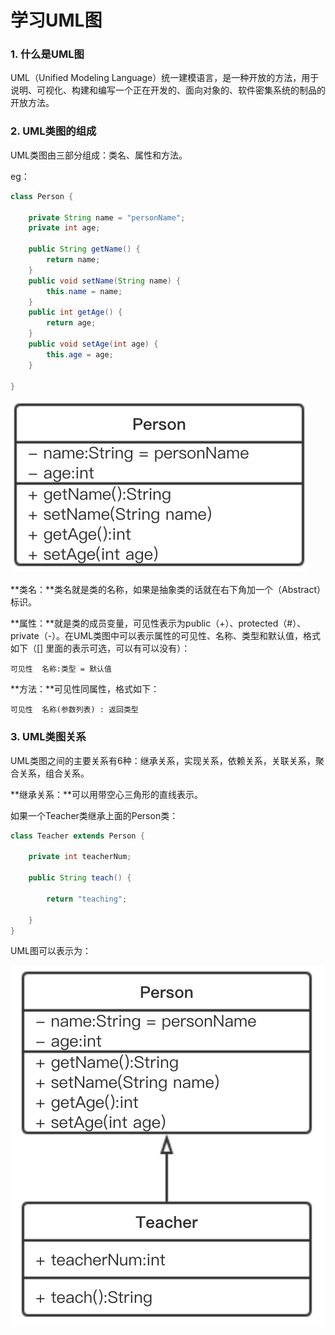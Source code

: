 # 学习UML图

### 1. 什么是UML图

UML（Unified Modeling Language）统一建模语言，是一种开放的方法，用于说明、可视化、构建和编写一个正在开发的、面向对象的、软件密集系统的制品的开放方法。

### 2. UML类图的组成

UML类图由三部分组成：类名、属性和方法。

eg：

```java
class Person {

    private String name = "personName";
    private int age;

    public String getName() {
        return name;
    }
    public void setName(String name) {
        this.name = name;
    }
    public int getAge() {
        return age;
    }
    public void setAge(int age) {
        this.age = age;
    }

}
```

![](/assets/类图1.png)

**类名：**类名就是类的名称，如果是抽象类的话就在右下角加一个（Abstract）标识。

**属性：**就是类的成员变量，可见性表示为public（+）、protected（\#）、private（-）。在UML类图中可以表示属性的可见性、名称、类型和默认值，格式如下（\[\] 里面的表示可选，可以有可以没有）：

```
可见性  名称:类型 = 默认值
```

**方法：**可见性同属性，格式如下：

```
可见性  名称(参数列表) : 返回类型
```

### 3. UML类图关系

UML类图之间的主要关系有6种：继承关系，实现关系，依赖关系，关联关系，聚合关系，组合关系。

**继承关系：**可以用带空心三角形的直线表示。

如果一个Teacher类继承上面的Person类：

```java
class Teacher extends Person {

    private int teacherNum;

    public String teach() {

        return "teaching";

    }
}
```

UML图可以表示为：

![](/assets/类图2.png)



